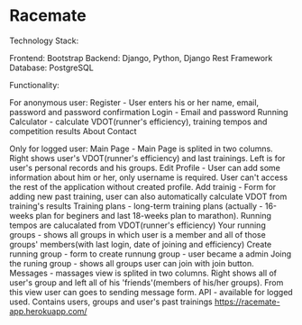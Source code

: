 # Racemate

Technology Stack:

Frontend: Bootstrap
Backend: Django, Python, Django Rest Framework
Database: PostgreSQL

Functionality:

For anonymous user:
Register - User enters his or her name, email, password and password confirmation
Login - Email and password
Running Calculator - calculate VDOT(runner's efficiency), training tempos and competition results
About
Contact

Only for logged user:
Main Page - Main Page is splited in two columns. Right shows user's VDOT(runner's efficiency) and last trainings. Left is for user's personal records and his groups.
Edit Profile - User can add some information about him or her, only username is required. User can't access the rest of the application without created profile.
Add trainig - Form for adding new past training, user can also automatically calculate VDOT from training's results
Training plans  - long-term training plans (actually - 16-weeks plan for beginers and last 18-weeks plan to marathon). Running tempos are calucalated from VDOT(runner's efficiency)
Your running groups - shows all groups in which user is a member and all of those groups' members(with last login, date of joining and efficiency)
Create running group - form to create runnung group - user became a admin
Joing the runing group - shows all groups user can join with join button.
Messages - massages view is splited in two columns. Right shows all of user's group and left all of his 'friends'(members of his/her groups). From this view user can goes to sending message form.
API - available for logged used. Contains users, groups and user's past trainings
https://racemate-app.herokuapp.com/


